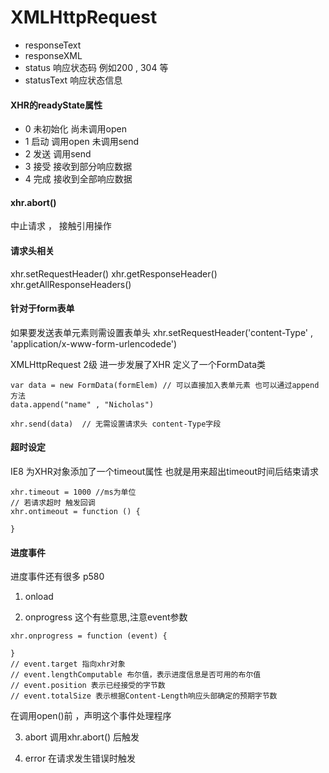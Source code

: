 # XMLHttpRequest

* responseText
* responseXML
* status 响应状态码 例如200 , 304 等
* statusText 响应状态信息

#### XHR的readyState属性

* 0 未初始化 尚未调用open
* 1 启动 调用open 未调用send
* 2 发送 调用send
* 3 接受 接收到部分响应数据
* 4 完成 接收到全部响应数据

#### xhr.abort()
中止请求 ， 接触引用操作

#### 请求头相关

xhr.setRequestHeader()
xhr.getResponseHeader()
xhr.getAllResponseHeaders()


#### 针对于form表单

如果要发送表单元素则需设置表单头
xhr.setRequestHeader('content-Type' , 'application/x-www-form-urlencodede')

XMLHttpRequest 2级 进一步发展了XHR
定义了一个FormData类

```
var data = new FormData(formElem) // 可以直接加入表单元素 也可以通过append方法
data.append("name" , "Nicholas")

xhr.send(data)  // 无需设置请求头 content-Type字段
```


#### 超时设定

IE8 为XHR对象添加了一个timeout属性 也就是用来超出timeout时间后结束请求

```
xhr.timeout = 1000 //ms为单位
// 若请求超时 触发回调
xhr.ontimeout = function () {

}
```


#### 进度事件

进度事件还有很多 p580 

1. onload

2. onprogress
  这个有些意思,注意event参数
  ```
  xhr.onprogress = function (event) {

  }
  // event.target 指向xhr对象
  // event.lengthComputable 布尔值，表示进度信息是否可用的布尔值
  // event.position 表示已经接受的字节数
  // event.totalSize 表示根据Content-Length响应头部确定的预期字节数
  ```
  在调用open()前 ，声明这个事件处理程序

3. abort
  调用xhr.abort() 后触发

4. error
  在请求发生错误时触发